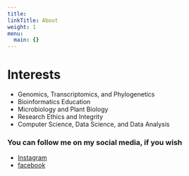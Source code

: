 ```yaml
---
title:
linkTitle: About
weight: 1
menu:
  main: {}
---
```


# Interests

 * Genomics, Transcriptomics, and Phylogenetics
 * Bioinformatics Education
 * Microbiology and Plant Biology
 * Research Ethics and Integrity
 * Computer Science, Data Science, and Data Analysis

### You can follow me on my social media, if you wish

 * [Instagram](https://www.instagram.com/renato.correa.182)
 * [facebook](https://www.facebook.com/renato.correa.182)
